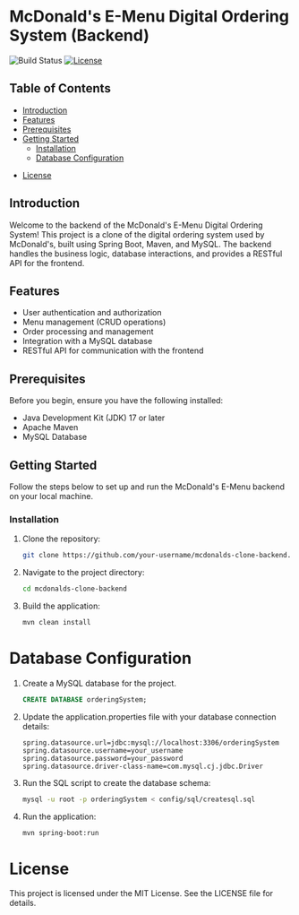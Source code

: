 <!-- # order-management-system

## intitial setup

- Install Intellij community edition as IDE
- Install Mysql 5.7 set root username password as root
- Java 17+
- Install Maven
- Postman to test Apis
- Install mysql workbench to easy access DB

### Post Steps

- run createsql.sql in mysql
- Run orderManagementAppApplication -->

# McDonald's E-Menu Digital Ordering System (Backend)

![Build Status](https://travis-ci.org/your-username/mcdonalds-clone-backend.svg?branch=main)
[![License](https://img.shields.io/badge/License-MIT-blue.svg)](LICENSE)

## Table of Contents

- [Introduction](#introduction)
- [Features](#features)
- [Prerequisites](#prerequisites)
- [Getting Started](#getting-started)
  - [Installation](#installation)
  - [Database Configuration](#database-configuration)
<!-- - [Usage](#usage)
- [API Endpoints](#api-endpoints)
- [Contributing](#contributing) -->
- [License](#license)
<!-- - [Acknowledgments](#acknowledgments) -->

## Introduction

Welcome to the backend of the McDonald's E-Menu Digital Ordering System! This project is a clone of the digital ordering system used by McDonald's, built using Spring Boot, Maven, and MySQL. The backend handles the business logic, database interactions, and provides a RESTful API for the frontend.

## Features

- User authentication and authorization
- Menu management (CRUD operations)
- Order processing and management
- Integration with a MySQL database
- RESTful API for communication with the frontend

## Prerequisites

Before you begin, ensure you have the following installed:

- Java Development Kit (JDK) 17 or later
- Apache Maven
- MySQL Database

## Getting Started

Follow the steps below to set up and run the McDonald's E-Menu backend on your local machine.

### Installation

1. Clone the repository:

   ```bash
   git clone https://github.com/your-username/mcdonalds-clone-backend.git

2. Navigate to the project directory:

    ```bash
    cd mcdonalds-clone-backend

3. Build the application:

    ```bash
    mvn clean install

# Database Configuration

1. Create a MySQL database for the project.

    ```sql
    CREATE DATABASE orderingSystem;

2. Update the application.properties file with your database connection details:

    ```properties
    spring.datasource.url=jdbc:mysql://localhost:3306/orderingSystem
    spring.datasource.username=your_username
    spring.datasource.password=your_password
    spring.datasource.driver-class-name=com.mysql.cj.jdbc.Driver

3. Run the SQL script to create the database schema:

    ```bash
    mysql -u root -p orderingSystem < config/sql/createsql.sql

4. Run the application:

    ```bash
    mvn spring-boot:run

# License
This project is licensed under the MIT License. See the LICENSE file for details.

